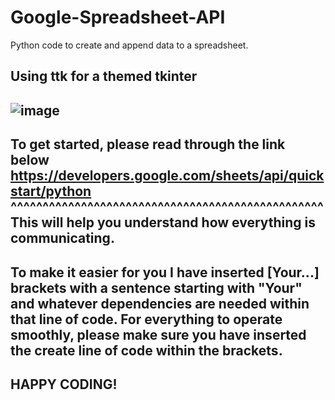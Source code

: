 # Google-Spreadsheet-API
Python code to create and append data to a spreadsheet.


Using ttk for a themed tkinter
-----------------------------------------------------------------------------------------------------------------------
![image](https://github.com/Antglo/Google-Spreadsheet-API/assets/100139359/58479ffa-ff6d-48e3-b15a-d4c52907bf8d)
-----------------------------------------------------------------------------------------------------------------------

To get started,
please read through the link below 
https://developers.google.com/sheets/api/quickstart/python
^^^^^^^^^^^^^^^^^^^^^^^^^^^^^^^^^^^^^^^^^^^^^^^^^
This will help you understand how everything is communicating.
-----------------------------------------------------------------------------------------------------------------------

To make it easier for you I have inserted [Your...] brackets with a sentence starting with "Your" and whatever 
dependencies are needed within that line of code. For everything to operate smoothly, please make sure you
have inserted the create line of code within the brackets.
-----------------------------------------------------------------------------------------------------------------------

## HAPPY CODING!
